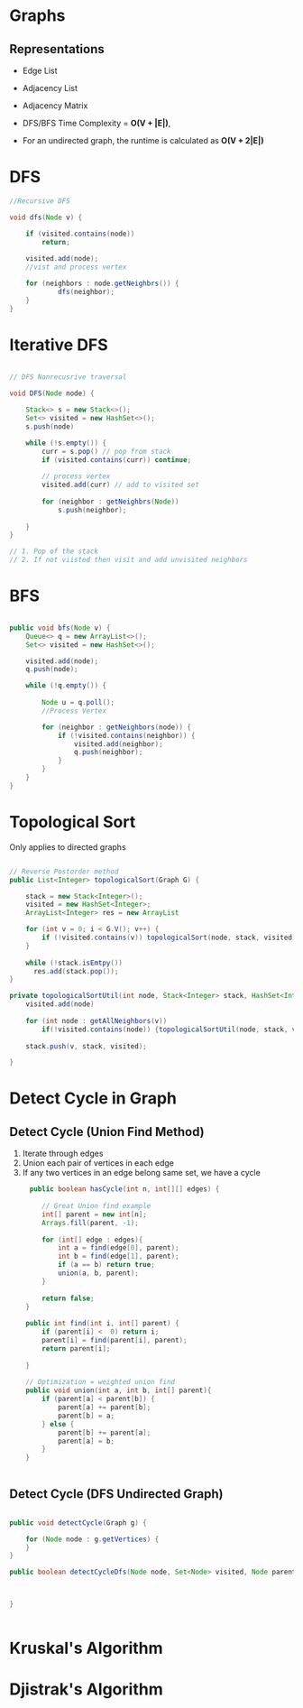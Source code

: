 
# Graphs

## Representations
* Edge List 
* Adjacency List 
* Adjacency Matrix


* DFS/BFS Time Complexity = **O(V + |E|)**, 
* For an undirected graph, the runtime is calculated as **O(V + 2|E|)**


# DFS

```java
//Recursive DFS

void dfs(Node v) {

    if (visited.contains(node)) 
        return;
    
    visited.add(node);
    //vist and process vertex

    for (neighbors : node.getNeighbrs()) {
            dfs(neighbor); 
    }
}
```


# Iterative DFS

```java
  
// DFS Nonrecusrive traversal

void DFS(Node node) {

    Stack<> s = new Stack<>();
    Set<> visited = new HashSet<>();
    s.push(node) 

    while (!s.empty()) {
        curr = s.pop() // pop from stack
        if (visited.contains(curr)) continue;
        
        // process vertex
        visited.add(curr) // add to visited set
            
        for (neighbor : getNeighbrs(Node)) 
            s.push(neighbor);         
         
    }
}

// 1. Pop of the stack
// 2. If not viisted then visit and add unvisited neighbors

```

# BFS

```java

public void bfs(Node v) {
    Queue<> q = new ArrayList<>();
    Set<> visited = new HashSet<>();

    visited.add(node);
    q.push(node);

    while (!q.empty()) {
        
        Node u = q.poll();
        //Process Vertex

        for (neighbor : getNeighbors(node)) {
            if (!visited.contains(neighbor)) {
                visited.add(neighbor); 
                q.push(neighbor);
            }
        }
    }
}
```


# Topological Sort

Only applies to directed graphs

```java

// Reverse Postorder method
public List<Integer> topologicalSort(Graph G) {

    stack = new Stack<Integer>();
    visited = new HashSet<Integer>;
    ArrayList<Integer> res = new ArrayList

    for (int v = 0; i < G.V(); v++) {
        if (!visited.contains(v)) topologicalSort(node, stack, visited)}
    }
    
    while (!stack.isEmtpy()) 
      res.add(stack.pop());
}

private topologicalSortUtil(int node, Stack<Integer> stack, HashSet<Integer> visited) {
    visited.add(node)
    
    for (int node : getAllNeighbors(v)) 
        if(!visited.contains(node)) {topologicalSortUtil(node, stack, visited);}
    
    stack.push(v, stack, visited);

}

```


# Detect Cycle in Graph


## Detect Cycle (Union Find Method)

1. Iterate through edges
2. Union each pair of vertices in each edge
3. If any two vertices in an edge belong same set, we have a cycle

```java
     public boolean hasCycle(int n, int[][] edges) {
        
        // Great Union find example
        int[] parent = new int[n];
        Arrays.fill(parent, -1);
        
        for (int[] edge : edges){
            int a = find(edge[0], parent);
            int b = find(edge[1], parent);
            if (a == b) return true;
            union(a, b, parent);
        }
        
        return false;   
    }
    
    public int find(int i, int[] parent) {
        if (parent[i] <  0) return i;
        parent[i] = find(parent[i], parent);
        return parent[i];  
        
    }
    
    // Optimization = weighted union find
    public void union(int a, int b, int[] parent){
        if (parent[a] < parent[b]) {
            parent[a] += parent[b];
            parent[b] = a;
        } else {
            parent[b] += parent[a];
            parent[a] = b;
        }  
    }
    
```

## Detect Cycle (DFS Undirected Graph)


```java

public void detectCycle(Graph g) {

    for (Node node : g.getVertices) {
    }
}

public boolean detectCycleDfs(Node node, Set<Node> visited, Node parent) {



}



```


# Kruskal's Algorithm



# Djistrak's Algorithm
